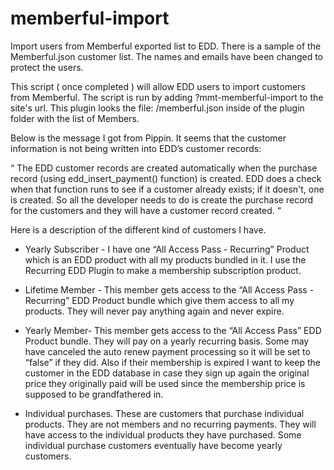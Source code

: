 # memberful-import
Import users from Memberful exported list to EDD.  There is a sample of the Memberful.json customer list.  The names and emails have been changed to protect the users.


This script ( once completed ) will allow EDD users to import customers from Memberful.
The script is run by adding ?mmt-memberful-import to the site's url.
This plugin looks the file: /memberful.json inside of the plugin folder with the list of Members.

Below is the message I got from Pippin.  It seems that the customer information is not being written into EDD’s customer records:

“ The EDD customer records are created automatically when the purchase record (using edd_insert_payment() function) is created. EDD does a check when that function runs to see if a customer already exists; if it doesn't, one is created.
So all the developer needs to do is create the purchase record for the customers and they will have a customer record created. “

Here is a description of the different kind of customers I have.  

- Yearly Subscriber -  I have one “All Access Pass - Recurring” Product which is an EDD product with all my products bundled in it.  I use the Recurring EDD Plugin to make a membership subscription product.

- Lifetime Member - This member gets access to the “All Access Pass - Recurring” EDD Product bundle which give them access to all my products.  They will never pay anything again and never expire.

- Yearly Member- This member gets access to the “All Access Pass” EDD Product bundle.  They will pay on a yearly recurring basis.  Some may have canceled the auto renew payment processing so it will be set to “false” if they did. Also if their membership is expired I want to keep the customer in the EDD database in case they sign up again the original price they originally paid will be used since the membership price is supposed to be grandfathered in.

- Individual purchases.  These are customers that purchase individual products.  They are not members and no recurring payments.  They will have access to the individual products they have purchased. Some individual purchase customers eventually have become yearly customers.
